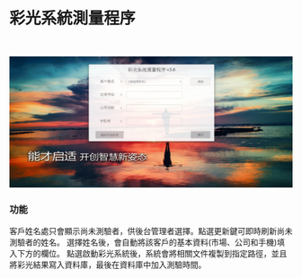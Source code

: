 # 彩光系統測量程序

<br>

![demo](assets/img/demo.png)

### 功能
客戶姓名處只會顯示尚未測驗者，供後台管理者選擇。點選更新鍵可即時刷新尚未測驗者的姓名。
選擇姓名後，會自動將該客戶的基本資料(市場、公司和手機)填入下方的欄位。
點選啟動彩光系統後，系統會將相關文件複製到指定路徑，並且將彩光結果寫入資料庫，最後在資料庫中加入測驗時間。
